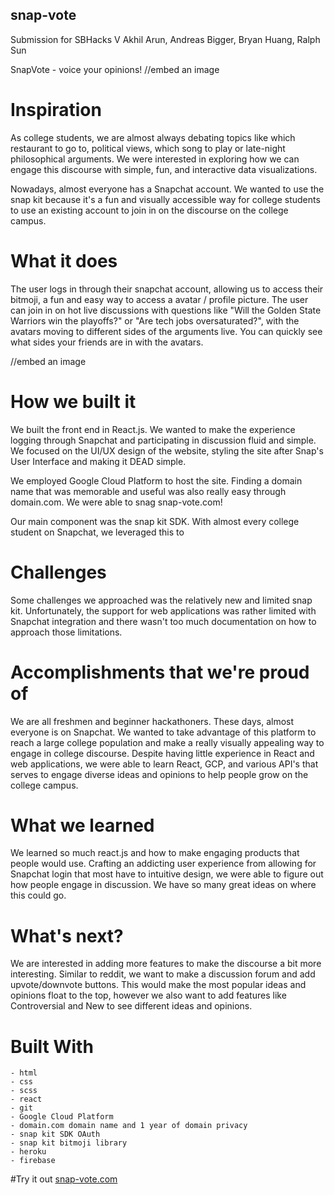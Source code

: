 ## snap-vote

Submission for SBHacks V
Akhil Arun, Andreas Bigger, Bryan Huang, Ralph Sun

SnapVote - voice your opinions!
//embed an image

# Inspiration

As college students, we are almost always debating topics like which restaurant to go to, political views, which song to play or late-night philosophical arguments. We were interested in exploring how we can engage this discourse with simple, fun, and interactive data visualizations.

Nowadays, almost everyone has a Snapchat account. We wanted to use the snap kit because it's a fun and visually accessible way for college students to use an existing account to join in on the discourse on the college campus.

# What it does

The user logs in through their snapchat account, allowing us to access their bitmoji, a fun and easy way to access a avatar / profile picture. The user can join in on hot live discussions with questions like "Will the Golden State Warriors win the playoffs?" or "Are tech jobs oversaturated?", with the avatars moving to different sides of the arguments live. You can quickly see what sides your friends are in with the avatars.

//embed an image

# How we built it

We built the front end in React.js. We wanted to make the experience logging through Snapchat and participating in discussion fluid and simple. We focused on the UI/UX design of the website, styling the site after Snap's User Interface and making it DEAD simple.

We employed Google Cloud Platform to host the site. Finding a domain name that was memorable and useful was also really easy through domain.com. We were able to snag snap-vote.com!

Our main component was the snap kit SDK. With almost every college student on Snapchat, we leveraged this to

# Challenges

Some challenges we approached was the relatively new and limited snap kit. Unfortunately, the support for web applications was rather limited with Snapchat integration and there wasn't too much documentation on how to approach those limitations.

# Accomplishments that we're proud of

We are all freshmen and beginner hackathoners. These days, almost everyone is on Snapchat. We wanted to take advantage of this platform to reach a large college population and make a really visually appealing way to engage in college discourse. Despite having little experience in React and web applications, we were able to learn React, GCP, and various API's that serves to engage diverse ideas and opinions to help people grow on the college campus.

# What we learned

We learned so much react.js and how to make engaging products that people would use. Crafting an addicting user experience from allowing for Snapchat login that most have to intuitive design, we were able to figure out how people engage in discussion. We have so many great ideas on where this could go.

# What's next?

We are interested in adding more features to make the discourse a bit more interesting. Similar to reddit, we want to make a discussion forum and add upvote/downvote buttons. This would make the most popular ideas and opinions float to the top, however we also want to add features like Controversial and New to see different ideas and opinions.

# Built With

    - html
    - css
    - scss
    - react
    - git
    - Google Cloud Platform
    - domain.com domain name and 1 year of domain privacy
    - snap kit SDK OAuth
    - snap kit bitmoji library
    - heroku
    - firebase

#Try it out
[snap-vote.com](https://snap-vote.com)
